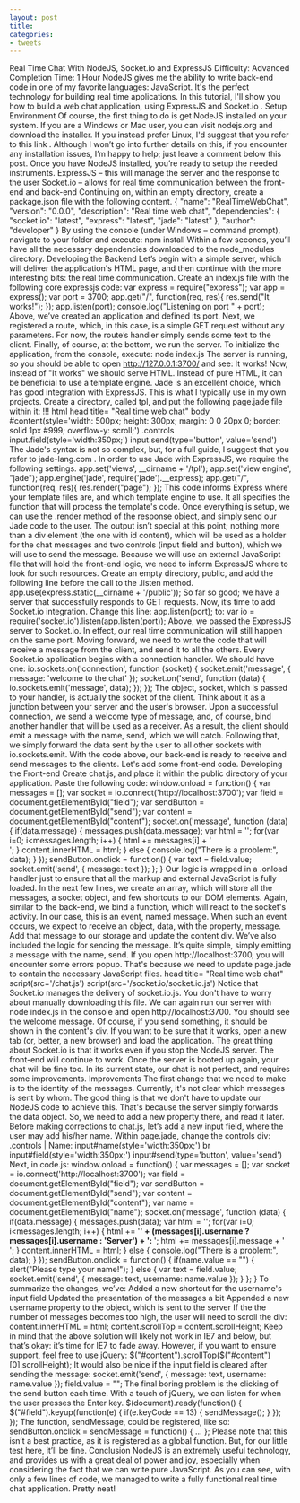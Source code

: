 ```yaml
---
layout: post
title: 
categories:
- tweets
---
```

Real Time Chat With NodeJS, Socket.io and ExpressJS
Difficulty: Advanced
Completion Time: 1 Hour
NodeJS gives me the ability to write back-end code in one of my favorite languages: JavaScript. It's the perfect technology for building real time applications. In this tutorial, I'll show you how to build a web chat application, using ExpressJS and Socket.io .
Setup Environment
Of course, the first thing to do is get NodeJS installed on your system. If you are a Windows or Mac user, you can visit nodejs.org and download the installer. If you instead prefer Linux, I'd suggest that you refer to this link . Although I won’t go into further details on this, if you encounter any installation issues, I’m happy to help; just leave a comment below this post.
Once you have NodeJS installed, you’re ready to setup the needed instruments.
ExpressJS – this will manage the server and the response to the user
Socket.io – allows for real time communication between the front-end and back-end
Continuing on, within an empty directory, create a package.json file with the following content.
{ "name": "RealTimeWebChat", "version": "0.0.0", "description": "Real time web chat", "dependencies": { "socket.io": "latest", "express": "latest", "jade": "latest" }, "author": "developer" }
By using the console (under Windows – command prompt), navigate to your folder and execute:
npm install
Within a few seconds, you’ll have all the necessary dependencies downloaded to the node_modules directory.
Developing the Backend
Let’s begin with a simple server, which will deliver the application's HTML page, and then continue with the more interesting bits: the real time communication. Create an index.js file with the following core expressjs code:
var express = require("express"); var app = express(); var port = 3700;  app.get("/", function(req, res){     res.send("It works!"); });  app.listen(port); console.log("Listening on port " + port);
Above, we’ve created an application and defined its port. Next, we registered a route, which, in this case, is a simple GET request without any parameters. For now, the route’s handler simply sends some text to the client. Finally, of course, at the bottom, we run the server. To initialize the application, from the console, execute:
node index.js
The server is running, so you should be able to open http://127.0.0.1:3700/ and see:
It works!
Now, instead of "It works" we should serve HTML. Instead of pure HTML, it can be beneficial  to use a template engine. Jade is an excellent choice, which has good integration with ExpressJS. This is what I typically use in my own projects. Create a directory, called tpl, and put the following page.jade file within it:
!!! html     head         title= "Real time web chat" body         #content(style='width: 500px; height: 300px; margin: 0 0 20px 0; border: solid 1px #999; overflow-y: scroll;')         .controls             input.field(style='width:350px;')             input.send(type='button', value='send')
The Jade's syntax is not so complex, but, for a full guide, I suggest that you refer to jade-lang.com . In order to use Jade with ExpressJS, we require the following settings.
app.set('views', __dirname + '/tpl'); app.set('view engine', "jade"); app.engine('jade', require('jade').__express); app.get("/", function(req, res){     res.render("page"); });
This code informs Express where your template files are, and which template engine to use. It all specifies the function that will process the template's code. Once everything is setup, we can use the .render method of the response object, and simply send our Jade code to the user.
The output isn’t special at this point; nothing more than a div element (the one with id content), which will be used as a holder for the chat messages and two controls (input field and button), which we will use to send the message.
Because we will use an external JavaScript file that will hold the front-end logic, we need to inform ExpressJS where to look for such resources. Create an empty directory, public, and add the following line before the call to the .listen method.
app.use(express.static(__dirname + '/public'));
So far so good; we have a server that successfully responds to GET requests. Now, it’s time to add Socket.io integration. Change this line:
app.listen(port);
to:
var io = require('socket.io').listen(app.listen(port));
Above, we passed the ExpressJS server to Socket.io. In effect, our real time communication will still happen on the same port.
Moving forward, we need to write the code that will receive a message from the client, and send it to all the others. Every Socket.io application begins with a connection handler. We should have one:
io.sockets.on('connection', function (socket) {     socket.emit('message', { message: 'welcome to the chat' });     socket.on('send', function (data) {         io.sockets.emit('message', data);     }); });
The object, socket, which is passed to your handler, is actually the socket of the client. Think about it as a junction between your server and the user's browser. Upon a successful connection, we send a welcome type of message, and, of course, bind another handler that will be used as a receiver. As a result, the client should emit a message with the name, send, which we will catch. Following that, we  simply forward the data sent by the user to all other sockets with io.sockets.emit.
With the code above, our back-end is ready to receive and send messages to the clients. Let's add some front-end code.
Developing the Front-end
Create chat.js, and place it within the public directory of your application. Paste the following code:
window.onload = function() {      var messages = [];     var socket = io.connect('http://localhost:3700');     var field = document.getElementById("field");     var sendButton = document.getElementById("send");     var content = document.getElementById("content");      socket.on('message', function (data) {         if(data.message) {             messages.push(data.message);             var html = '';             for(var i=0; i<messages.length; i++) {                 html += messages[i] + '<br />'; }             content.innerHTML = html;         } else {             console.log("There is a problem:", data);         }     });      sendButton.onclick = function() {         var text = field.value;         socket.emit('send', { message: text });     };  }
Our logic is wrapped in a .onload handler just to ensure that all the markup and external JavaScript is fully loaded. In the next few lines, we create an array, which will store all the messages, a socket object, and few shortcuts to our DOM elements. Again, similar to the back-end, we bind a function, which will react to the socket's activity. In our case, this is an event, named message. When such an event occurs, we expect to receive an object, data, with the property, message. Add that message to our storage and update the content div. We’ve also included the logic for sending the message. It’s quite simple, simply emitting a message with the name, send.
If you open http://localhost:3700, you will encounter some errors popup. That's because we need to update page.jade to contain the necessary JavaScript files.
head     title= "Real time web chat" script(src='/chat.js')     script(src='/socket.io/socket.io.js')
Notice that Socket.io manages the delivery of socket.io.js. You don't have to worry about manually downloading this file.
We can again run our server with node index.js in the console and open http://localhost:3700. You should see the welcome message. Of course, if you send something, it should be shown in the content's div. If you want to be sure that it works, open a new tab (or, better, a new browser) and load the application. The great thing about Socket.io is that it works even if you stop the NodeJS server. The front-end will continue to work. Once the server is booted up again, your chat will be fine too.
In its current state, our chat is not perfect, and requires some improvements.
Improvements
The first change that we need to make is to the identity of the messages. Currently, it's not clear which messages is sent by whom. The good thing is that we don't have to update our NodeJS code to achieve this. That's because the server simply forwards the data object. So, we need to add a new property there, and read it later. Before making corrections to chat.js, let’s add a new input field, where the user may add his/her name. Within page.jade, change the controls div:
.controls     | Name:      input#name(style='width:350px;')     br     input#field(style='width:350px;')     input#send(type='button', value='send')
Next, in code.js:
window.onload = function() {      var messages = [];     var socket = io.connect('http://localhost:3700');     var field = document.getElementById("field");     var sendButton = document.getElementById("send");     var content = document.getElementById("content");     var name = document.getElementById("name");      socket.on('message', function (data) {         if(data.message) {             messages.push(data);             var html = '';             for(var i=0; i<messages.length; i++) {                 html += '<b>' + (messages[i].username ? messages[i].username : 'Server') + ': </b>';                 html += messages[i].message + '<br />';             }             content.innerHTML = html;         } else {             console.log("There is a problem:", data);         }     });      sendButton.onclick = function() {         if(name.value == "") {             alert("Please type your name!");         } else {             var text = field.value;             socket.emit('send', { message: text, username: name.value });         }     };  }
To summarize the changes, we’ve:
Added a new shortcut for the username's input field
Updated the presentation of the messages a bit
Appended a new username property to the object, which is sent to the server
If the the number of messages becomes too high, the user will need to scroll the div:
content.innerHTML = html; content.scrollTop = content.scrollHeight;
Keep in mind that the above solution will likely not work in IE7 and below, but that’s okay: it’s time for IE7 to fade away. However, if you want to ensure support, feel free to use jQuery:
$("#content").scrollTop($("#content")[0].scrollHeight);
It would also be nice if the input field is cleared after sending the message:
socket.emit('send', { message: text, username: name.value }); field.value = "";
The final boring problem is the clicking of the send button each time. With a touch of jQuery, we can listen for when the user presses the Enter key.
$(document).ready(function() {     $("#field").keyup(function(e) {         if(e.keyCode == 13) {             sendMessage();         }     }); });
The function, sendMessage, could be registered, like so:
sendButton.onclick = sendMessage = function() {     ... };
Please note that this isn’t a best practice, as it is registered as a global function. But, for our little test here, it’ll be fine.
Conclusion
NodeJS is an extremely useful technology, and provides us with a great deal of power and joy, especially when considering the fact that we can write pure JavaScript. As you can see, with only a few lines of code, we managed to write a fully functional real time chat application. Pretty neat!
